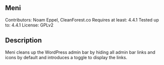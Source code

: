 ## Meni
Contributors: Noam Eppel, CleanForest.co
Requires at least: 4.4.1
Tested up to: 4.4.1
License: GPLv2

## Description
Meni cleans up the WordPress admin bar by hiding all admin bar links and icons by default and introduces a toggle to display the links.

